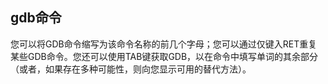 ## gdb命令

您可以将GDB命令缩写为该命令名称的前几个字母；您可以通过仅键入RET重复某些GDB命令。您还可以使用TAB键获取GDB，以在命令中填写单词的其余部分（或者，如果存在多种可能性，则向您显示可用的替代方法）。

